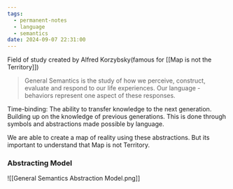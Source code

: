 ```yaml
---
tags:
  - permanent-notes
  - language
  - semantics
date: 2024-09-07 22:31:00
---
```


Field of study created by Alfred Korzybsky(famous for [[Map is not the Territory]])

> General Semantics is the study of how we perceive, construct, evaluate and respond to our life experiences. Our language - behaviors represent one aspect of these responses.
  
Time-binding: The ability to transfer knowledge to the next generation. Building up on the knowledge of previous generations. This is done through symbols and abstractions made possible by language. 

We are able to create a map of reality using these abstractions. But its important to understand that Map is not Territory.

### Abstracting Model

![[General Semantics Abstraction Model.png]]